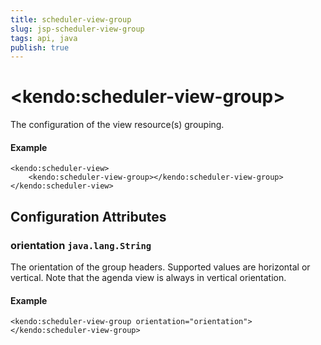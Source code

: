 ```yaml
---
title: scheduler-view-group
slug: jsp-scheduler-view-group
tags: api, java
publish: true
---
```


# \<kendo:scheduler-view-group\>

The configuration of the view resource(s) grouping.

#### Example
    <kendo:scheduler-view>
        <kendo:scheduler-view-group></kendo:scheduler-view-group>
    </kendo:scheduler-view>

## Configuration Attributes

### orientation `java.lang.String`

The orientation of the group headers. Supported values are horizontal or vertical. Note that the agenda view is always in vertical orientation.

#### Example
    <kendo:scheduler-view-group orientation="orientation">
    </kendo:scheduler-view-group>

 
